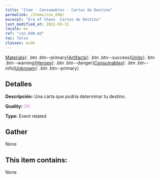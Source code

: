 ```yaml
---
title: "Item - Consumables - Cartas de Destino"
permalink: /Items/con_698/
excerpt: "Era of Chaos  Cartas de Destino"
last_modified_at: 2021-03-31
locale: es
ref: "con_698.md"
toc: false
classes: wide
---
```

 [Materials](/es/Items/){: .btn .btn--primary}[Artifacts](/es/Items/Artifacts/){: .btn .btn--success}[Units](/es/Items/Units/){: .btn .btn--warning}[Heroes](/es/Items/Heroes/){: .btn .btn--danger}[Consumables](/es/Items/Consumables/){: .btn .btn--info}[Unknown](/es/Items/Unknown/){: .btn .btn--primary}

## Detalles
 **Descripción:** Una carta que podría determinar tu destino.

 **Quality:** <span style="color: #DA70D6">OK</span>

 **Type:** Event related

## Gather

  None

## This item contains:

  None

